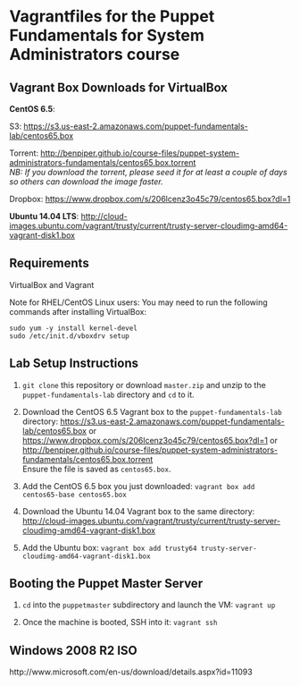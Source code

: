 <h1>Vagrantfiles for the Puppet Fundamentals for System Administrators course</h1>

<h2>Vagrant Box Downloads for VirtualBox</h2>
<b>CentOS 6.5</b>:

S3: https://s3.us-east-2.amazonaws.com/puppet-fundamentals-lab/centos65.box

Torrent: http://benpiper.github.io/course-files/puppet-system-administrators-fundamentals/centos65.box.torrent
<br>
<i>NB: If you download the torrent, please seed it for at least a couple of days so others can download the image faster.</i>

Dropbox: https://www.dropbox.com/s/206lcenz3o45c79/centos65.box?dl=1

<b>Ubuntu 14.04 LTS</b>: http://cloud-images.ubuntu.com/vagrant/trusty/current/trusty-server-cloudimg-amd64-vagrant-disk1.box

<h2>Requirements</h2>
VirtualBox and Vagrant

Note for RHEL/CentOS Linux users: You may need to run the following commands after installing VirtualBox:

`sudo yum -y install kernel-devel`<br>
`sudo /etc/init.d/vboxdrv setup`

<h2>Lab Setup Instructions</h2>

1. `git clone` this repository or download `master.zip` and unzip to the `puppet-fundamentals-lab` directory and `cd` to it.

2. Download the CentOS 6.5 Vagrant box to the `puppet-fundamentals-lab` directory:
https://s3.us-east-2.amazonaws.com/puppet-fundamentals-lab/centos65.box or <br>
https://www.dropbox.com/s/206lcenz3o45c79/centos65.box?dl=1 or<br> 
http://benpiper.github.io/course-files/puppet-system-administrators-fundamentals/centos65.box.torrent<br>
Ensure the file is saved as `centos65.box`.

3. Add the CentOS 6.5 box you just downloaded:
`vagrant box add centos65-base centos65.box`

4. Download the Ubuntu 14.04 Vagrant box to the same directory:
http://cloud-images.ubuntu.com/vagrant/trusty/current/trusty-server-cloudimg-amd64-vagrant-disk1.box

5. Add the Ubuntu box:
`vagrant box add trusty64 trusty-server-cloudimg-amd64-vagrant-disk1.box`

<h2>Booting the Puppet Master Server</h2>

1. `cd` into the `puppetmaster` subdirectory and launch the VM:
`vagrant up`

2. Once the machine is booted, SSH into it:
`vagrant ssh`

<h2>Windows 2008 R2 ISO</h2>
http://www.microsoft.com/en-us/download/details.aspx?id=11093
